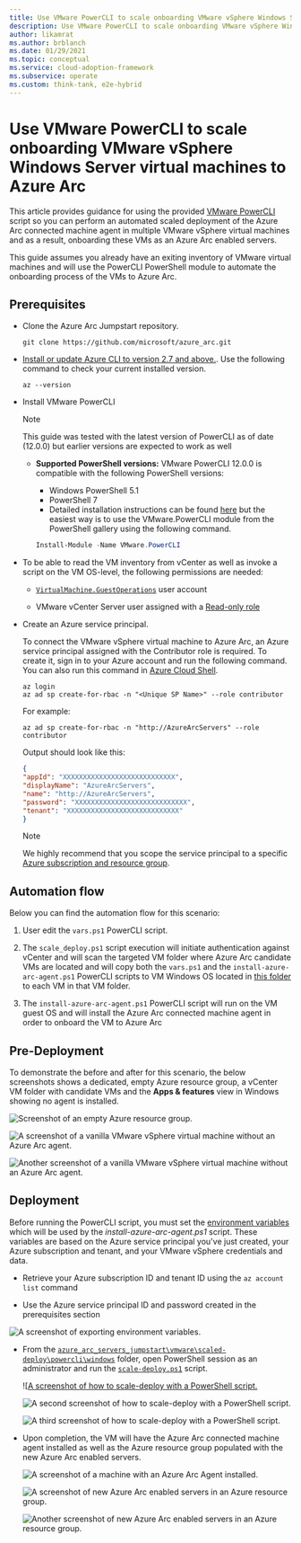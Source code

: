 ```yaml
---
title: Use VMware PowerCLI to scale onboarding VMware vSphere Windows Server virtual machines to Azure Arc
description: Use VMware PowerCLI to scale onboarding VMware vSphere Windows Server virtual machines to Azure Arc.
author: likamrat
ms.author: brblanch
ms.date: 01/29/2021
ms.topic: conceptual
ms.service: cloud-adoption-framework
ms.subservice: operate
ms.custom: think-tank, e2e-hybrid
---
```


# Use VMware PowerCLI to scale onboarding VMware vSphere Windows Server virtual machines to Azure Arc

This article provides guidance for using the provided [VMware PowerCLI](https://code.vmware.com/web/dp/tool/vmware-powercli/) script so you can perform an automated scaled deployment of the Azure Arc connected machine agent in multiple VMware vSphere virtual machines and as a result, onboarding these VMs as an Azure Arc enabled servers.

This guide assumes you already have an exiting inventory of VMware virtual machines and will use the PowerCLI PowerShell module to automate the onboarding process of the VMs to Azure Arc.

## Prerequisites

- Clone the Azure Arc Jumpstart repository.

    ```console
    git clone https://github.com/microsoft/azure_arc.git
    ```

- [Install or update Azure CLI to version 2.7 and above.](/cli/azure/install-azure-cli). Use the following command to check your current installed version.

  ```console
  az --version
  ```

- Install VMware PowerCLI

  > [!NOTE]
  > This guide was tested with the latest version of PowerCLI as of date (12.0.0) but earlier versions are expected to work as well

  - **Supported PowerShell versions:** VMware PowerCLI 12.0.0 is compatible with the following PowerShell versions:
    - Windows PowerShell 5.1
    - PowerShell 7
    - Detailed installation instructions can be found [here](https://docs.vmware.com/en/VMware-vSphere/7.0/com.vmware.esxi.install.doc/GUID-F02D0C2D-B226-4908-9E5C-2E783D41FE2D.html) but the easiest way is to use the VMware.PowerCLI module from the PowerShell gallery using the following command.

    ```powershell
    Install-Module -Name VMware.PowerCLI
    ```

- To be able to read the VM inventory from vCenter as well as invoke a script on the VM OS-level, the following permissions are needed:

  - [`VirtualMachine.GuestOperations`](https://docs.vmware.com/en/VMware-vSphere/7.0/com.vmware.vsphere.security.doc/GUID-6A952214-0E5E-4CCF-9D2A-90948FF643EC.html) user account

  - VMware vCenter Server user assigned with a [Read-only role](https://docs.vmware.com/en/VMware-vSphere/6.7/com.vmware.vsphere.security.doc/GUID-93B962A7-93FA-4E96-B68F-AE66D3D6C663.html)

- Create an Azure service principal.

    To connect the VMware vSphere virtual machine to Azure Arc, an Azure service principal assigned with the Contributor role is required. To create it, sign in to your Azure account and run the following command. You can also run this command in [Azure Cloud Shell](https://shell.azure.com/).

    ```console
    az login
    az ad sp create-for-rbac -n "<Unique SP Name>" --role contributor
    ```

    For example:

    ```console
    az ad sp create-for-rbac -n "http://AzureArcServers" --role contributor
    ```

    Output should look like this:

    ```json
    {
    "appId": "XXXXXXXXXXXXXXXXXXXXXXXXXXXX",
    "displayName": "AzureArcServers",
    "name": "http://AzureArcServers",
    "password": "XXXXXXXXXXXXXXXXXXXXXXXXXXXX",
    "tenant": "XXXXXXXXXXXXXXXXXXXXXXXXXXXX"
    }
    ```

    > [!NOTE]
    > We highly recommend that you scope the service principal to a specific [Azure subscription and resource group](/cli/azure/ad/sp).

## Automation flow

Below you can find the automation flow for this scenario:

1. User edit the `vars.ps1` PowerCLI script.

2. The `scale_deploy.ps1` script execution will initiate authentication against vCenter and will scan the targeted VM folder where Azure Arc candidate VMs are located and will copy both the `vars.ps1` and the `install-azure-arc-agent.ps1` PowerCLI scripts to VM Windows OS located in [this folder](https://github.com/microsoft/azure_arc/tree/main/azure_arc_servers_jumpstart/vmware/scaled_deployment/powercli/windows) to each VM in that VM folder.

3. The `install-azure-arc-agent.ps1` PowerCLI script will run on the VM guest OS and will install the Azure Arc connected machine agent in order to onboard the VM to Azure Arc

## Pre-Deployment

To demonstrate the before and after for this scenario, the below screenshots shows a dedicated, empty Azure resource group, a vCenter VM folder with candidate VMs and the **Apps & features** view in Windows showing no agent is installed.

![Screenshot of an empty Azure resource group.](./media/vmware-scale-powercli-win/cli-win-empty.png)

![A screenshot of a vanilla VMware vSphere virtual machine without an Azure Arc agent.](./media/vmware-scale-powercli-win/cli-win-vanilla-1.png)

![Another screenshot of a vanilla VMware vSphere virtual machine without an Azure Arc agent.](./media/vmware-scale-powercli-win/cli-win-vanilla-2.png)

## Deployment

Before running the PowerCLI script, you must set the [environment variables](https://github.com/microsoft/azure_arc/blob/main/azure_arc_servers_jumpstart/vmware/scaled_deployment/powercli/windows/vars.ps1) which will be used by the *install-azure-arc-agent.ps1* script. These variables are based on the Azure service principal you've just created, your Azure subscription and tenant, and your VMware vSphere credentials and data.

- Retrieve your Azure subscription ID and tenant ID using the `az account list` command

- Use the Azure service principal ID and password created in the prerequisites section

![A screenshot of exporting environment variables.](./media/vmware-scale-powercli-win/cli-win-export-variables.png)

- From the [`azure_arc_servers_jumpstart\vmware\scaled-deploy\powercli\windows`](https://github.com/microsoft/azure_arc/tree/main/azure_arc_servers_jumpstart/vmware/scaled_deployment/powercli/windows) folder, open PowerShell session as an administrator and run the [`scale-deploy.ps1`](https://github.com/microsoft/azure_arc/blob/main/azure_arc_servers_jumpstart/vmware/scaled_deployment/powercli/windows/scale_deploy.ps1) script.

    ![[A screenshot of how to scale-deploy with a PowerShell script.](./media/vmware-scale-powercli-win/scale-deploy-1.png)

    ![A second screenshot of how to scale-deploy with a PowerShell script.](./media/vmware-scale-powercli-win/scale-deploy-2.png)

    ![A third screenshot of how to scale-deploy with a PowerShell script.](./media/vmware-scale-powercli-win/scale-deploy-3.png)

- Upon completion, the VM will have the Azure Arc connected machine agent installed as well as the Azure resource group populated with the new Azure Arc enabled servers.

    ![A screenshot of a machine with an Azure Arc Agent installed.](./media/vmware-scale-powercli-win/cli-win-agent.png)

    ![A screenshot of new Azure Arc enabled servers in an Azure resource group.](./media/vmware-scale-powercli-win/cli-win-servers-1.png)

    ![Another screenshot of new Azure Arc enabled servers in an Azure resource group.](./media/vmware-scale-powercli-win/cli-win-servers-2.png)
